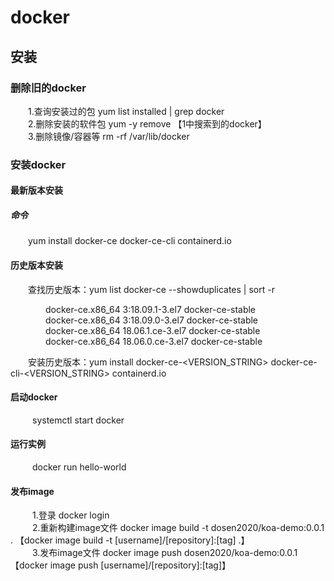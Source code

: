 # docker
## 安装
### 删除旧的docker
&ensp;&ensp;&ensp;&ensp;1.查询安装过的包    yum list installed | grep docker <br/> 
&ensp;&ensp;&ensp;&ensp;2.删除安装的软件包  yum -y remove 【1中搜索到的docker】 <br/> 
&ensp;&ensp;&ensp;&ensp;3.删除镜像/容器等   rm -rf /var/lib/docker <br/> 

### 安装docker
#### 最新版本安装
##### 命令
&ensp;&ensp;&ensp;&ensp;yum install docker-ce docker-ce-cli containerd.io <br/>
#### 历史版本安装
&ensp;&ensp;&ensp;&ensp;查找历史版本：yum list docker-ce --showduplicates | sort -r <br/>

&ensp;&ensp;&ensp;&ensp;&ensp;&ensp;&ensp;&ensp;docker-ce.x86_64  3:18.09.1-3.el7                     docker-ce-stable <br/>
&ensp;&ensp;&ensp;&ensp;&ensp;&ensp;&ensp;&ensp;docker-ce.x86_64  3:18.09.0-3.el7                     docker-ce-stable <br/>
&ensp;&ensp;&ensp;&ensp;&ensp;&ensp;&ensp;&ensp;docker-ce.x86_64  18.06.1.ce-3.el7                    docker-ce-stable <br/>
&ensp;&ensp;&ensp;&ensp;&ensp;&ensp;&ensp;&ensp;docker-ce.x86_64  18.06.0.ce-3.el7                    docker-ce-stable <br/>

&ensp;&ensp;&ensp;&ensp;安装历史版本：yum install docker-ce-<VERSION_STRING> docker-ce-cli-<VERSION_STRING> containerd.io

#### 启动docker
&ensp;&ensp;&ensp;&ensp;&ensp;systemctl start docker

#### 运行实例
&ensp;&ensp;&ensp;&ensp;&ensp;docker run hello-world

#### 发布image
&ensp;&ensp;&ensp;&ensp;&ensp;1.登录  docker login  <br/>
&ensp;&ensp;&ensp;&ensp;&ensp;2.重新构建image文件  docker image build -t dosen2020/koa-demo:0.0.1 .  【docker image build -t [username]/[repository]:[tag] .】 <br/>
&ensp;&ensp;&ensp;&ensp;&ensp;3.发布image文件 docker image push dosen2020/koa-demo:0.0.1 【docker image push [username]/[repository]:[tag]】
